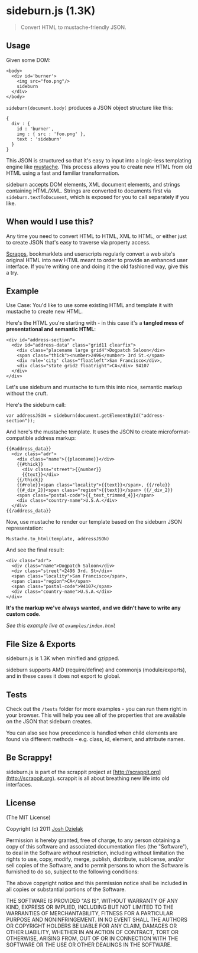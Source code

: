 sideburn.js (1.3K)
=================

> Convert HTML to mustache-friendly JSON.

Usage
--------------
Given some DOM:

    <body>
      <div id='burner'>
        <img src="foo.png"/>
        sideburn
      </div>
    </body>


`sideburn(document.body)` produces a JSON object structure like this:


    {
      div : {
        id : 'burner',
        img : { src : 'foo.png' },
        text : 'sideburn'
      }
    }

This JSON is structured so that it's easy to input into a logic-less templating engine like [mustache](http://mustache.github.com).
This process allows you to create new HTML from old HTML using a fast and familiar transformation.

sideburn accepts DOM elements, XML document elements, and strings containing HTML/XML. Strings are converted to documents
first via `sideburn.textToDocument`, which is exposed for you to call separately if you like.


When would I use this?
--------------
Any time you need to convert HTML to HTML, XML to HTML, or either just to create JSON that's easy to traverse via property access.

[Scrapps](http://scrappit.org), bookmarklets and userscripts regularly convert
a web site's original HTML into new HTML meant to order to provide an enhanced user interface. If you're writing one and doing it the old fashioned way, give this a try.

Example
-------
Use Case: You'd like to use some existing HTML and template it with mustache to create new HTML.

Here's the HTML you're starting with - in this case it's a **tangled mess of presentational and semantic HTML**:

    <div id="address-section">
      <div id="address-data" class="grid11 clearfix">
        <div class="placename large grid4">Dogpatch Saloon</div>
        <span class="thick"><number>2496</number> 3rd St.</span>
        <div role='city' class="floatleft">San Francisco</div>,
        <div class="state grid2 floatright">CA</div> 94107
      </div>
    </div>

Let's use sideburn and mustache to turn this into nice, semantic markup without the cruft.

Here's the sideburn call:


    var addressJSON = sideburn(document.getElementById("address-section"));


And here's the mustache template. It uses the JSON to create microformat-compatible address markup:

    {{#address_data}}
      <div class="adr">
        <div class="name">{{placename}}</div>
        {{#thick}}
          <div class="street">{{number}}
          {{text}}</div>
        {{/thick}}
        {{#role}}<span class="locality">{{text}}</span>, {{/role}}
        {{#_div_2}}<span class="region">{{text}}</span> {{/_div_2}}
        <span class="postal-code">{{_text_trimmed_4}}</span>
        <div class="country-name">U.S.A.</div>
      </div>
    {{/address_data}}

Now, use mustache to render our template based on the sideburn JSON representation:

    Mustache.to_html(template, addressJSON)

And see the final result:

    <div class="adr">
      <div class="name">Dogpatch Saloon</div>
      <div class="street">2496 3rd. St</div>
      <span class="locality">San Francisco</span>,
      <span class="region">CA</span>
      <span class="postal-code">94107</span>
      <div class="country-name">U.S.A.</div>
    </div>

**It's the markup we've always wanted, and we didn't have to write any custom code.**

_See this example live at `examples/index.html`_

File Size & Exports
-------------------
sideburn.js is 1.3K when minified and gzipped.

sideburn supports AMD (require/define) and commonjs (module/exports), and in these cases it does not export to global.

Tests
---------
Check out the `/tests` folder for more examples - you can run them right in your browser. This will help you see all of the properties that are available on the JSON that sideburn creates.

You can also see how precedence is handled when child elements are found via different methods - e.g. class, id, element, and attribute names.

Be Scrappy!
-----------
sideburn.js is part of the scrappit project at [http://scrappit.org](http://scrappit.org).
scrappit is all about breathing new life into old interfaces.

License
-------
(The MIT License)

Copyright (c) 2011 [Josh Dzielak](http://joshdzielak.com)

Permission is hereby granted, free of charge, to any person obtaining a copy
of this software and associated documentation files (the "Software"), to deal
in the Software without restriction, including without limitation the rights
to use, copy, modify, merge, publish, distribute, sublicense, and/or sell
copies of the Software, and to permit persons to whom the Software is
furnished to do so, subject to the following conditions:

The above copyright notice and this permission notice shall be included in
all copies or substantial portions of the Software.

THE SOFTWARE IS PROVIDED "AS IS", WITHOUT WARRANTY OF ANY KIND, EXPRESS OR
IMPLIED, INCLUDING BUT NOT LIMITED TO THE WARRANTIES OF MERCHANTABILITY,
FITNESS FOR A PARTICULAR PURPOSE AND NONINFRINGEMENT. IN NO EVENT SHALL THE
AUTHORS OR COPYRIGHT HOLDERS BE LIABLE FOR ANY CLAIM, DAMAGES OR OTHER
LIABILITY, WHETHER IN AN ACTION OF CONTRACT, TORT OR OTHERWISE, ARISING
FROM, OUT OF OR IN CONNECTION WITH THE SOFTWARE OR THE USE OR OTHER DEALINGS
IN THE SOFTWARE.